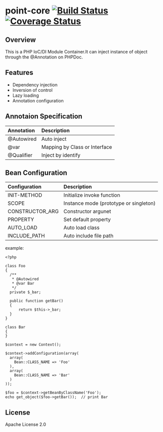 # point-core [![Build Status](https://travis-ci.org/samejack/point-core.svg?branch=master)](https://travis-ci.org/samejack/point-core) [![Coverage Status](https://coveralls.io/repos/samejack/point-core/badge.svg?branch=master)](https://coveralls.io/r/samejack/point-core?branch=master)

## Overview
This is a PHP IoC/DI Module Container.It can inject instance of object through the @Annotation on PHPDoc.

## Features
* Dependency injection
* Inversion of control
* Lazy loading
* Annotation configuration

## Annotaion Specification
| Annotation          | Description                |
| :-------------      | :-------------             |
| @Autowired          | Auto inject                |
| @var                | Mapping by Class or Interface |
| @Qualifier          | Inject by identify         |

## Bean Configuration
| Configuration       | Description                |
| :-------------      | :-------------             |
| INIT-METHOD         | Initialize invoke function |
| SCOPE               | Instance mode (prototype or singleton) |
| CONSTRUCTOR_ARG     | Constructor argunet        |
| PROPERTY            | Set default property       |
| AUTO_LOAD           | Auto load class            |
| INCLUDE_PATH        | Auto include file path     |


example:

  
    <?php
    
    class Foo
    {
      /**
       * @Autowired
       * @var Bar
       */
      private $_bar;
  
      public function getBar()
      {
          return $this->_bar;
      }
    }
    
    class Bar
    {
    }
    
    $context = new Context();
    
    $context->addConfiguration(array(
      array(
        Bean::CLASS_NAME => 'Foo'
      ),
      array(
        Bean::CLASS_NAME => 'Bar'
      )
    ));
    
    $foo = $context->getBeanByClassName('Foo');
    echo get_object($foo->getBar());  // print Bar

## License
Apache License 2.0
